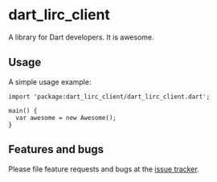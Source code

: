 # dart_lirc_client

A library for Dart developers. It is awesome.

## Usage

A simple usage example:

    import 'package:dart_lirc_client/dart_lirc_client.dart';

    main() {
      var awesome = new Awesome();
    }

## Features and bugs

Please file feature requests and bugs at the [issue tracker][tracker].

[tracker]: http://example.com/issues/replaceme
